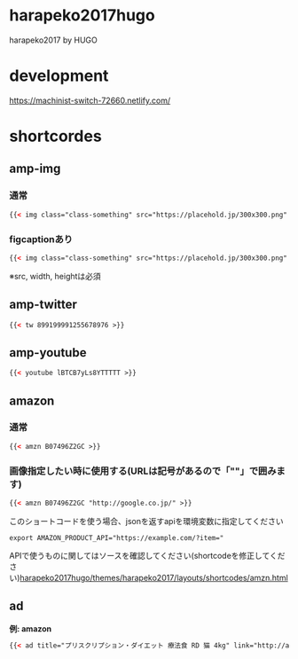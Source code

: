 # harapeko2017hugo
harapeko2017 by HUGO

# development
https://machinist-switch-72660.netlify.com/

# shortcordes

## amp-img

### 通常
```html
{{< img class="class-something" src="https://placehold.jp/300x300.png" width="300" height="300" alt="画像自体の説明" >}}
```

### figcaptionあり
```html
{{< img class="class-something" src="https://placehold.jp/300x300.png" width="300" height="300" alt="画像自体の説明" caption="画像に添える説明" >}}
```

※src, width, heightは必須

## amp-twitter
```html
{{< tw 899199991255678976 >}}
```

## amp-youtube
```html
{{< youtube lBTCB7yLs8YTTTTT >}}
```

## amazon

### 通常
```html
{{< amzn B07496Z2GC >}}
```

### 画像指定したい時に使用する(URLは記号があるので「""」で囲みます)

```html
{{< amzn B07496Z2GC "http://google.co.jp/" >}}
```

このショートコードを使う場合、jsonを返すapiを環境変数に指定してください

`export AMAZON_PRODUCT_API="https://example.com/?item="`

APIで使うものに関してはソースを確認してください(shortcodeを修正してください)[harapeko2017hugo/themes/harapeko2017/layouts/shortcodes/amzn.html](harapeko2017hugo/themes/harapeko2017/layouts/shortcodes/amzn.html)

## ad
**例: amazon**

```html
{{< ad title="プリスクリプション・ダイエット 療法食 RD 猫 4kg" link="http://amzn.to/2x2RGoO" src="https://images-na.ssl-images-amazon.com/images/I/61p6LU2hjpL._SL1000_.jpg" width="1000" height="1000" >}}
```